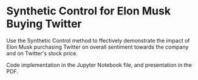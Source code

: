 # Synthetic Control for Elon Musk Buying Twitter
Use the Synthetic Control method to ffectively demonstrate the impact of Elon Musk purchasing Twitter on overall sentiment towards the company and on Twitter's stock price.

Code implementation in the Jupyter Notebook file, and presentation in the PDF. 
